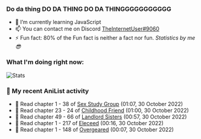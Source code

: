 ### Do da thing DO DA THING DO DA THINGGGGGGGGGGG

<!-- **TheInternetUser0/TheInternetUser0** is a ✨ _special_ ✨ repository because its `README.md` (this file) appears on your GitHub profile. -->


- 🌱 I’m currently learning JavaScript
- 📫 You can contact me on Discord [TheInternetUser#9060](https://discord.com/users/534117072796385300)
- ⚡ Fun fact: 80% of the Fun fact is neither a fact nor fun. _Statistics by me 😎_

### What I'm doing right now:
![Stats](https://discord.c99.nl/widget/theme-3/534117072796385300.png)

### 🌸 My recent AniList activity

<!-- ANILIST_ACTIVITY:start -->

-   📖 Read chapter 1 - 38 of [Sex Study Group](https://anilist.co/manga/145493) (01:07, 30 October 2022)
-   📖 Read chapter 23 - 24 of [Childhood Friend](https://anilist.co/manga/151890) (01:00, 30 October 2022)
-   📖 Read chapter 49 - 66 of [Landlord Sisters](https://anilist.co/manga/138564) (00:57, 30 October 2022)
-   📖 Read chapter 1 - 217 of [Eleceed](https://anilist.co/manga/106929) (00:16, 30 October 2022)
-   📖 Read chapter 1 - 148 of [Overgeared](https://anilist.co/manga/117460) (00:07, 30 October 2022)

<!-- ANILIST_ACTIVITY:end -->
